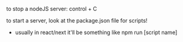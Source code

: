 to stop a nodeJS server: control + C

to start a server, look at the package.json file for scripts!
- usually in react/next it'll be something like npm run [script name]